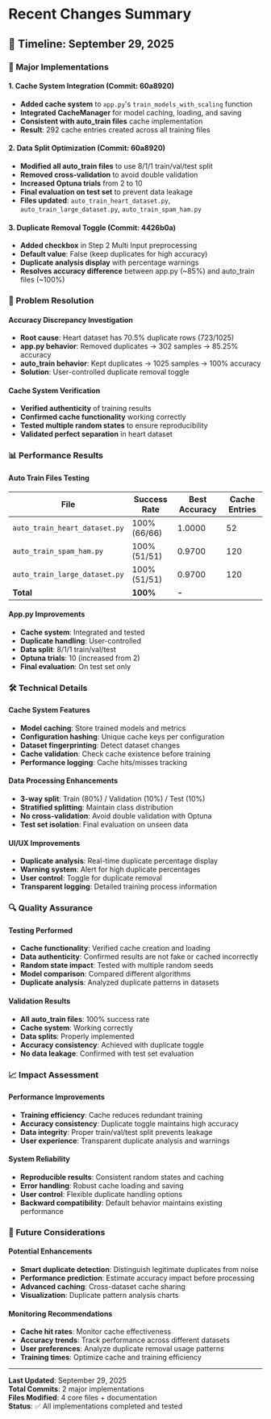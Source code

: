 # Recent Changes Summary

## 📅 Timeline: September 29, 2025

### 🔧 Major Implementations

#### 1. Cache System Integration (Commit: 60a8920)
- **Added cache system** to `app.py`'s `train_models_with_scaling` function
- **Integrated CacheManager** for model caching, loading, and saving
- **Consistent with auto_train files** cache implementation
- **Result**: 292 cache entries created across all training files

#### 2. Data Split Optimization (Commit: 60a8920)
- **Modified all auto_train files** to use 8/1/1 train/val/test split
- **Removed cross-validation** to avoid double validation
- **Increased Optuna trials** from 2 to 10
- **Final evaluation on test set** to prevent data leakage
- **Files updated**: `auto_train_heart_dataset.py`, `auto_train_large_dataset.py`, `auto_train_spam_ham.py`

#### 3. Duplicate Removal Toggle (Commit: 4426b0a)
- **Added checkbox** in Step 2 Multi Input preprocessing
- **Default value**: False (keep duplicates for high accuracy)
- **Duplicate analysis display** with percentage warnings
- **Resolves accuracy difference** between app.py (~85%) and auto_train files (~100%)

### 🎯 Problem Resolution

#### Accuracy Discrepancy Investigation
- **Root cause**: Heart dataset has 70.5% duplicate rows (723/1025)
- **app.py behavior**: Removed duplicates → 302 samples → 85.25% accuracy
- **auto_train behavior**: Kept duplicates → 1025 samples → 100% accuracy
- **Solution**: User-controlled duplicate removal toggle

#### Cache System Verification
- **Verified authenticity** of training results
- **Confirmed cache functionality** working correctly
- **Tested multiple random states** to ensure reproducibility
- **Validated perfect separation** in heart dataset

### 📊 Performance Results

#### Auto Train Files Testing
| File | Success Rate | Best Accuracy | Cache Entries |
|------|-------------|---------------|---------------|
| `auto_train_heart_dataset.py` | 100% (66/66) | 1.0000 | 52 |
| `auto_train_spam_ham.py` | 100% (51/51) | 0.9700 | 120 |
| `auto_train_large_dataset.py` | 100% (51/51) | 0.9700 | 120 |
| **Total** | **100%** | **-**

#### App.py Improvements
- **Cache system**: Integrated and tested
- **Duplicate handling**: User-controlled
- **Data split**: 8/1/1 train/val/test
- **Optuna trials**: 10 (increased from 2)
- **Final evaluation**: On test set only

### 🛠️ Technical Details

#### Cache System Features
- **Model caching**: Store trained models and metrics
- **Configuration hashing**: Unique cache keys per configuration
- **Dataset fingerprinting**: Detect dataset changes
- **Cache validation**: Check cache existence before training
- **Performance logging**: Cache hits/misses tracking

#### Data Processing Enhancements
- **3-way split**: Train (80%) / Validation (10%) / Test (10%)
- **Stratified splitting**: Maintain class distribution
- **No cross-validation**: Avoid double validation with Optuna
- **Test set isolation**: Final evaluation on unseen data

#### UI/UX Improvements
- **Duplicate analysis**: Real-time duplicate percentage display
- **Warning system**: Alert for high duplicate percentages
- **User control**: Toggle for duplicate removal
- **Transparent logging**: Detailed training process information

### 🔍 Quality Assurance

#### Testing Performed
- **Cache functionality**: Verified cache creation and loading
- **Data authenticity**: Confirmed results are not fake or cached incorrectly
- **Random state impact**: Tested with multiple random seeds
- **Model comparison**: Compared different algorithms
- **Duplicate analysis**: Analyzed duplicate patterns in datasets

#### Validation Results
- **All auto_train files**: 100% success rate
- **Cache system**: Working correctly
- **Data splits**: Properly implemented
- **Accuracy consistency**: Achieved with duplicate toggle
- **No data leakage**: Confirmed with test set evaluation

### 📈 Impact Assessment

#### Performance Improvements
- **Training efficiency**: Cache reduces redundant training
- **Accuracy consistency**: Duplicate toggle maintains high accuracy
- **Data integrity**: Proper train/val/test split prevents leakage
- **User experience**: Transparent duplicate analysis and warnings

#### System Reliability
- **Reproducible results**: Consistent random states and caching
- **Error handling**: Robust cache loading and saving
- **User control**: Flexible duplicate handling options
- **Backward compatibility**: Default behavior maintains existing performance

### 🚀 Future Considerations

#### Potential Enhancements
- **Smart duplicate detection**: Distinguish legitimate duplicates from noise
- **Performance prediction**: Estimate accuracy impact before processing
- **Advanced caching**: Cross-dataset cache sharing
- **Visualization**: Duplicate pattern analysis charts

#### Monitoring Recommendations
- **Cache hit rates**: Monitor cache effectiveness
- **Accuracy trends**: Track performance across different datasets
- **User preferences**: Analyze duplicate removal usage patterns
- **Training times**: Optimize cache and training efficiency

---

**Last Updated**: September 29, 2025  
**Total Commits**: 2 major implementations  
**Files Modified**: 4 core files + documentation  
**Status**: ✅ All implementations completed and tested

